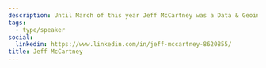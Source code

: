```yaml
---
description: Until March of this year Jeff McCartney was a Data & Geoinformatics specialist for the Ontario Ministry of Infrastructure, where he got to turn huge data sets into really cool maps. Prior to that he was a developer and project manager for several other ministries within the Ontario government. In 2013 he founded [WAVEiii](http://www.waveiii.com) (that’s Wave Three), an online sports & activities challenge designed for large organizations with employees in multiple countries. Jeff has several bikes and actually rides them in Toronto. (2022)
tags:
  - type/speaker
social:
  linkedin: https://www.linkedin.com/in/jeff-mccartney-8620855/
title: Jeff McCartney
---
```

